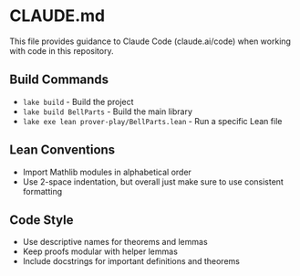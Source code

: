 # CLAUDE.md

This file provides guidance to Claude Code (claude.ai/code) when working with code in this repository.

## Build Commands
- `lake build` - Build the project
- `lake build BellParts` - Build the main library
- `lake exe lean prover-play/BellParts.lean` - Run a specific Lean file

## Lean Conventions
- Import Mathlib modules in alphabetical order
- Use 2-space indentation, but overall just make sure to use consistent formatting

## Code Style
- Use descriptive names for theorems and lemmas
- Keep proofs modular with helper lemmas
- Include docstrings for important definitions and theorems
